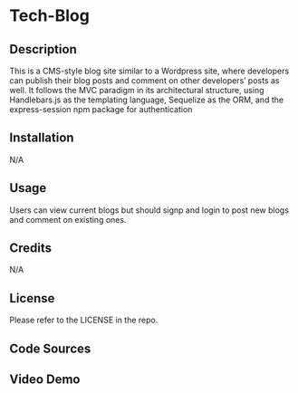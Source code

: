 # Tech-Blog

## Description

This is a CMS-style blog site similar to a Wordpress site, where developers can publish their blog posts and comment on other developers’ posts as well. It follows the MVC paradigm in its architectural structure, using Handlebars.js as the templating language, Sequelize as the ORM, and the express-session npm package for authentication

## Installation

N/A

## Usage

Users can view current blogs but should signp and login to post new blogs and comment on existing ones.

## Credits

N/A

## License

Please refer to the LICENSE in the repo.

## Code Sources


## Video Demo

